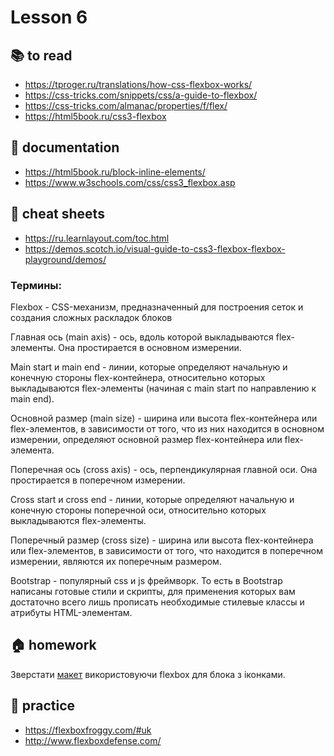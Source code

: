 
# Lesson 6

<!-- ## :computer: to do -->

## :books: to read
* https://tproger.ru/translations/how-css-flexbox-works/
* https://css-tricks.com/snippets/css/a-guide-to-flexbox/
* https://css-tricks.com/almanac/properties/f/flex/
* https://html5book.ru/css3-flexbox

## :notebook: documentation
* https://html5book.ru/block-inline-elements/
* https://www.w3schools.com/css/css3_flexbox.asp

## :pushpin: cheat sheets
* https://ru.learnlayout.com/toc.html
* https://demos.scotch.io/visual-guide-to-css3-flexbox-flexbox-playground/demos/

<!-- ## :octocat: advanced -->

### Термины:

Flexbox - CSS-механизм, предназначенный для построения сеток и создания сложных раскладок блоков

Главная ось (main axis) - ось, вдоль которой выкладываются flex-элементы. Она простирается в основном измерении.

Main start и main end - линии, которые определяют начальную и конечную стороны flex-контейнера, относительно которых выкладываются flex-элементы (начиная с main start по направлению к main end).

Основной размер (main size) - ширина или высота flex-контейнера или flex-элементов, в зависимости от того, что из них находится в основном измерении, определяют основной размер flex-контейнера или flex-элемента.

Поперечная ось (cross axis) - ось, перпендикулярная главной оси. Она простирается в поперечном измерении.

Cross start и cross end - линии, которые определяют начальную и конечную стороны поперечной оси, относительно которых выкладываются flex-элементы.

Поперечный размер (cross size) - ширина или высота flex-контейнера или flex-элементов, в зависимости от того, что находится в поперечном измерении, являются их поперечным размером.

Bootstrap - популярный css и js фреймворк. То есть в Bootstrap написаны готовые стили и скрипты, для применения которых вам достаточно всего лишь прописать необходимые стилевые классы и атрибуты HTML-элементам.

## :house: homework
Зверстати [макет](./namaste_green.psd) використовуючи flexbox для блока з іконками.

## :muscle: practice
* https://flexboxfroggy.com/#uk
* http://www.flexboxdefense.com/

  
<!-- ## :nerd_face: in addition
